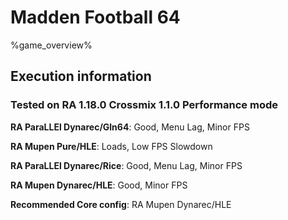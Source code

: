 # Madden Football 64 

%game_overview%

## Execution information

### Tested on RA 1.18.0 Crossmix 1.1.0 Performance mode

**RA ParaLLEl Dynarec/Gln64**: Good, Menu Lag, Minor FPS

**RA Mupen Pure/HLE**: Loads, Low FPS Slowdown

**RA ParaLLEl Dynarec/Rice**: Good, Menu Lag, Minor FPS

**RA Mupen Dynarec/HLE**: Good, Minor FPS

**Recommended Core config**: RA Mupen Dynarec/HLE